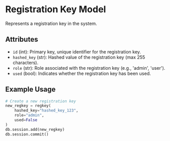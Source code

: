 # Registration Key Model

Represents a registration key in the system.

## Attributes
- `id` (int): Primary key, unique identifier for the registration key.
- `hashed_key` (str): Hashed value of the registration key (max 255 characters).
- `role` (str): Role associated with the registration key (e.g., 'admin', 'user').
- `used` (bool): Indicates whether the registration key has been used.

## Example Usage
```python
# Create a new registration key
new_regkey = regkey(
    hashed_key="hashed_key_123",
    role="admin",
    used=False
)
db.session.add(new_regkey)
db.session.commit()